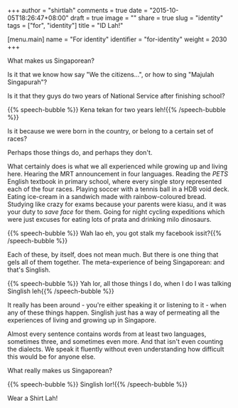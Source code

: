 +++
author = "shirtlah"
comments = true
date = "2015-10-05T18:26:47+08:00"
draft = true
image = ""
share = true
slug = "identity"
tags = ["for", "identity"]
title = "ID Lah!"

[menu.main]
  name = "For identity"
  identifier = "for-identity"
  weight = 2030
+++

What makes us Singaporean?

Is it that we know how say "We the citizens...", or how to sing "Majulah Singapurah"?

Is it that they guys do two years of National Service after finishing school?

{{% speech-bubble %}}
Kena tekan for two years leh!{{% /speech-bubble %}}


Is it because we were born in the country, or belong to a certain set of races?

Perhaps those things do, and perhaps they don't.

What certainly does is what we all experienced while growing up and living here. Hearing the MRT announcement in four languages. Reading the *PETS* English textbook in primary school, where every single story represented each of the four races. Playing soccer with a tennis ball in a HDB void deck. Eating ice-cream in a sandwich made with rainbow-coloured bread. Studying like crazy for exams because your parents were kiasu, and it was your duty to *save face* for them. Going for night cycling expeditions which were just excuses for eating lots of prata and drinking milo dinosaurs.

{{% speech-bubble %}}
Wah lao eh, you got stalk my facebook issit?{{% /speech-bubble %}}


Each of these, by itself, does not mean much. But there is one thing that gels all of them together. The meta-experience of being Singaporean: and that's Singlish.

{{% speech-bubble %}}
Yah lor, all those things I do, when I do I was talking Singlish leh{{% /speech-bubble %}}


It really has been around - you're either speaking it or listening to it - when any of these things happen. Singlish just has a way of permeating all the experiences of living and growing up in Singapore.

Almost every sentence contains words from at least two languages, sometimes three, and sometimes even more. And that isn't even counting the dialects. We speak it fluently without even understanding how difficult this would be for anyone else.

What really makes us Singaporean?

{{% speech-bubble %}}
Singlish lor!{{% /speech-bubble %}}

Wear a Shirt Lah!

